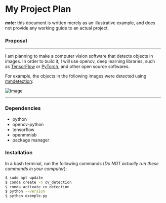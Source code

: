 # My Project Plan
***note:*** this document is written merely as an illustrative example, and does not provide any working guide to an actual project.

### Proposal ###
---
I am planning to make a computer vision software that detects objects in images.
In order to build it, I will use opencv, deep learning libraries, such as [TensorFlow](https://www.tensorflow.org/)
or [PyTorch](https://pytorch.org/), and other open source softwares.

For example, the objects in the following images were detected using [mmdetection](https://github.com/open-mmlab/mmdetection): 

![image](https://user-images.githubusercontent.com/12907710/137271636-56ba1cd2-b110-4812-8221-b4c120320aa9.png)

---
### Dependencies ###
- python
- opencv-python
- tensorflow
- openmmlab
- package manager

### Installation ###
In a bash terminal, run the following commands (*Do NOT actually run these commands in
your computer*):
``` sh
$ sudo apt update
$ conda create -n cv_detection
$ conda activate cv_detection
$ python --version
$ python exemple.py
```
